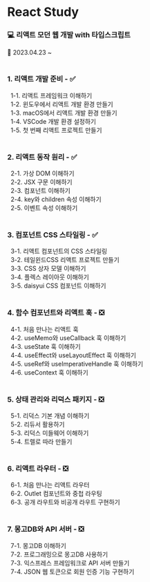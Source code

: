 # React Study

### 💻 리액트 모던 웹 개발 with 타입스크립트

📅 2023.04.23 ~  
<br/>

### 1. 리액트 개발 준비 - ✅

&nbsp;&nbsp;1-1. 리액트 프레임워크 이해하기  
&nbsp;&nbsp;1-2. 윈도우에서 리액트 개발 환경 만들기  
&nbsp;&nbsp;1-3. macOS에서 리액트 개발 환경 만들기  
&nbsp;&nbsp;1-4. VSCode 개발 환경 설정하기  
&nbsp;&nbsp;1-5. 첫 번째 리액트 프로젝트 만들기  
<br/>

### 2. 리액트 동작 원리 - ✅

&nbsp;&nbsp;2-1. 가상 DOM 이해하기  
&nbsp;&nbsp;2-2. JSX 구문 이해하기  
&nbsp;&nbsp;2-3. 컴포넌트 이해하기  
&nbsp;&nbsp;2-4. key와 children 속성 이해하기  
&nbsp;&nbsp;2-5. 이벤트 속성 이해하기  
<br/>

### 3. 컴포넌트 CSS 스타일링 - ✅  

&nbsp;&nbsp;3-1. 리액트 컴포넌트의 CSS 스타일링  
&nbsp;&nbsp;3-2. 테일윈드CSS 리액트 프로젝트 만들기  
&nbsp;&nbsp;3-3. CSS 상자 모델 이해하기  
&nbsp;&nbsp;3-4. 플렉스 레이아웃 이해하기  
&nbsp;&nbsp;3-5. daisyui CSS 컴포넌트 이해하기  
<br/>

### 4. 함수 컴포넌트와 리액트 훅 - ❎

&nbsp;&nbsp;4-1. 처음 만나는 리액트 훅  
&nbsp;&nbsp;4-2. useMemo와 useCallback 훅 이해하기  
&nbsp;&nbsp;4-3. useState 훅 이해하기  
&nbsp;&nbsp;4-4. useEffect와 useLayoutEffect 훅 이해하기  
&nbsp;&nbsp;4-5. useRef와 useImperativeHandle 훅 이해하기  
&nbsp;&nbsp;4-6. useContext 훅 이해하기  
<br/>

### 5. 상태 관리와 리덕스 패키지 - ❎

&nbsp;&nbsp;5-1. 리덕스 기본 개념 이해하기  
&nbsp;&nbsp;5-2. 리듀서 활용하기  
&nbsp;&nbsp;5-3. 리덕스 미들웨어 이해하기  
&nbsp;&nbsp;5-4. 트렐로 따라 만들기  
<br/>

### 6. 리액트 라우터 - ❎

&nbsp;&nbsp;6-1. 처음 만나는 리액트 라우터  
&nbsp;&nbsp;6-2. Outlet 컴포넌트와 중첩 라우팅  
&nbsp;&nbsp;6-3. 공개 라우트와 비공개 라우트 구현하기  
<br/>

### 7. 몽고DB와 API 서버 - ❎

&nbsp;&nbsp;7-1. 몽고DB 이해하기  
&nbsp;&nbsp;7-2. 프로그래밍으로 몽고DB 사용하기  
&nbsp;&nbsp;7-3. 익스프레스 프레임워크로 API 서버 만들기  
&nbsp;&nbsp;7-4. JSON 웹 토큰으로 회원 인증 기능 구현하기

